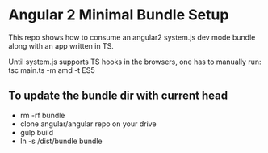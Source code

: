 # Angular 2 Minimal Bundle Setup
This repo shows how to consume an angular2 system.js dev mode bundle along with
an app written in TS.

Until system.js supports TS hooks in the browsers, one has to manually run:
tsc main.ts -m amd -t ES5

## To update the bundle dir with current head
* rm -rf bundle
* clone angular/angular repo on your drive
* gulp build
* ln -s /dist/bundle bundle
